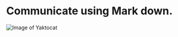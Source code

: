 # Communicate using Mark down.

![Image of Yaktocat](https://octodex.github.com/images/yaktocat.png)
